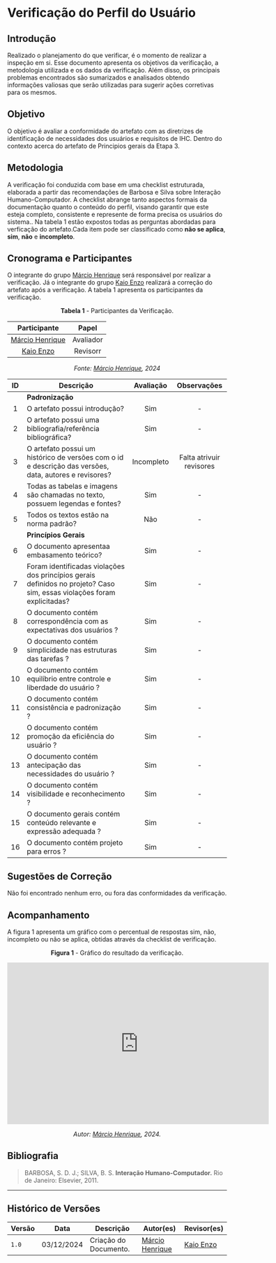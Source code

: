 # __Verificação do Perfil do Usuário__
## __Introdução__

Realizado o planejamento do que verificar, é o momento de realizar a inspeção em si. Esse documento apresenta os objetivos da verificação, a metodologia utilizada e os dados da verificação. Além disso, os principais problemas encontrados são sumarizados e analisados obtendo informações valiosas que serão utilizadas para sugerir ações corretivas para os mesmos.

## __Objetivo__

O objetivo é avaliar a conformidade do artefato com as diretrizes de identificação de necessidades dos usuários e requisitos de IHC. Dentro do contexto acerca do artefato de Principios gerais da Etapa 3.
## __Metodologia__

A verificação foi conduzida com base em uma checklist estruturada, elaborada a partir das recomendações de Barbosa e Silva sobre Interação Humano-Computador. A checklist abrange tanto aspectos formais da documentação quanto o conteúdo do perfil, visando garantir que este esteja completo, consistente e represente de forma precisa os usuários do sistema.. Na tabela 1 estão expostos todas as perguntas abordadas para verficação do artefato.Cada item pode ser classificado como **não se aplica**, **sim**, **não** e **incompleto**.

## __Cronograma e Participantes__

O integrante do grupo [Márcio Henrique](https://github.com/DeM4rcio) será responsável por realizar a verificação. Já o integrante do grupo [Kaio Enzo](https://github.com/kaioenzo) realizará a correção do artefato após a verificação. A tabela 1 apresenta os participantes da verificação.

<center>

**Tabela 1** - Participantes da Verificação.

|                  Participante                  |   Papel   |
| :--------------------------------------------: | :-------: |
| [Márcio Henrique](https://github.com/DeM4rcio) | Avaliador |
|  [Kaio Enzo](https://github.com/kaioenzo)   |  Revisorr  |

_Fonte: [Márcio Henrique](https://github.com/DeM4rcio), 2024_

</center>

|  ID  | Descrição                                                                                              | Avaliação  |                Observações                |
| :--: | ------------------------------------------------------------------------------------------------------ | :--------: | :---------------------------------------: |
|      | **Padronização**                                                                                       |
|  1   | O artefato possui introdução?                                                                          |    Sim    |                     -                     |
|  2   | O artefato possui uma bibliografia/referência bibliográfica?                                           |    Sim     |                     -                     |
|  3   | O artefato possui um histórico de versões com o id e descrição das versões, data, autores e revisores? |    Incompleto     |                    Falta atrivuir revisores                    |
|  4   | Todas as tabelas e imagens são chamadas no texto, possuem legendas e fontes?                           |    Sim     |                     -                     |
|  5   | Todos os textos estão na norma padrão?                                                                 |    Não     |                     -                     |
|      | **Princípios Gerais**                                                                                     |            |                                           |
|  6  | O documento apresentaa embasamento teórico?  |    Sim    |      -      |
|  7  | Foram identificadas violações dos princípios gerais definidos no projeto? Caso sim, essas violações foram explicitadas?                                        |    Sim    |      -      |
|  8  | O documento  contém correspondência com as expectativas dos usuários ?                                                                      |    Sim    |      -      |
|  9  | O documento  contém simplicidade nas estruturas das tarefas ?                                                                               |    Sim    |      -      |
| 10  | O documento contém equilíbrio entre controle e liberdade do usuário ?                                                                      |    Sim    |      -      |
| 11  | O documento  contém consistência e padronização ?                                                                                           |    Sim    |      -      |
| 12  | O documento  contém promoção da eficiência do usuário ?                                                                                     |    Sim    |      -      |
| 13  | O documento  contém antecipação das necessidades do usuário ?                                                                               |    Sim    |      -      |
| 14  | O documento  contém visibilidade e reconhecimento ?                                                                                         |    Sim    |      -      |
| 15  | O documento gerais  contém conteúdo relevante e expressão adequada ?                                                                               |    Sim    |      -      |
| 16  | O documento contém projeto para erros ?                                                                                                    |    Sim    |      -      |

## __Sugestões de Correção__

Não foi encontrado nenhum erro, ou fora das conformidades da verificação.

## __Acompanhamento__

A figura 1 apresenta um gráfico com o percentual de respostas sim, não, incompleto ou não se aplica, obtidas através da checklist de verificação.

<center>

**Figura 1** - Gráfico do resultado da verificação.

<iframe width="600" height="371" seamless frameborder="0" scrolling="no" src="https://docs.google.com/spreadsheets/d/e/2PACX-1vQJCafQK9NHJSTvD1LSyH_L3q7LkvM8jSqG0Qz1C-rjM3POmDzwl2wWKbE8ohqx_1kIRSWvXtvdOaUB/pubchart?oid=164014086&amp;format=interactive"></iframe>

_Autor: [Márcio Henrique](https://github.com/DeM4rcio), 2024._

</center>

## __Bibliografia__

> BARBOSA, S. D. J.; SILVA, B. S. **Interação Humano-Computador.** Rio de Janeiro: Elsevier, 2011.

---

## __Histórico de Versões__

| Versão | Data       | Descrição          | Autor(es)                                    | Revisor(es)                                      |
| ------ | ---------- | ------------------ | -------------------------------------------- | ------------------------------------------------ |
| `1.0`  | 03/12/2024 | Criação do Documento. | [Márcio Henrique](https://github.com/DeM4rcio) | [Kaio Enzo](https://github.com/kaioenzo)|